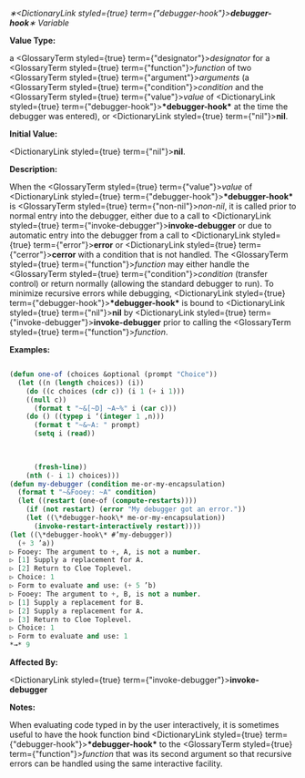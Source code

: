 *∗<DictionaryLink styled={true} term={"debugger-hook"}><b>*debugger-hook*</b></DictionaryLink>∗ Variable* 



**Value Type:** 



a <GlossaryTerm styled={true} term={"designator"}><i>designator</i></GlossaryTerm> for a <GlossaryTerm styled={true} term={"function"}><i>function</i></GlossaryTerm> of two <GlossaryTerm styled={true} term={"argument"}><i>arguments</i></GlossaryTerm> (a <GlossaryTerm styled={true} term={"condition"}><i>condition</i></GlossaryTerm> and the <GlossaryTerm styled={true} term={"value"}><i>value</i></GlossaryTerm> of <DictionaryLink styled={true} term={"debugger-hook"}><b>\*debugger-hook\*</b></DictionaryLink> at the time the debugger was entered), or <DictionaryLink styled={true} term={"nil"}><b>nil</b></DictionaryLink>. 



**Initial Value:** 



<DictionaryLink styled={true} term={"nil"}><b>nil</b></DictionaryLink>. 



**Description:** 



When the <GlossaryTerm styled={true} term={"value"}><i>value</i></GlossaryTerm> of <DictionaryLink styled={true} term={"debugger-hook"}><b>\*debugger-hook\*</b></DictionaryLink> is <GlossaryTerm styled={true} term={"non-nil"}><i>non-nil</i></GlossaryTerm>, it is called prior to normal entry into the debugger, either due to a call to <DictionaryLink styled={true} term={"invoke-debugger"}><b>invoke-debugger</b></DictionaryLink> or due to automatic entry into the debugger from a call to <DictionaryLink styled={true} term={"error"}><b>error</b></DictionaryLink> or <DictionaryLink styled={true} term={"cerror"}><b>cerror</b></DictionaryLink> with a condition that is not handled. The <GlossaryTerm styled={true} term={"function"}><i>function</i></GlossaryTerm> may either handle the <GlossaryTerm styled={true} term={"condition"}><i>condition</i></GlossaryTerm> (transfer control) or return normally (allowing the standard debugger to run). To minimize recursive errors while debugging, <DictionaryLink styled={true} term={"debugger-hook"}><b>\*debugger-hook\*</b></DictionaryLink> is bound to <DictionaryLink styled={true} term={"nil"}><b>nil</b></DictionaryLink> by <DictionaryLink styled={true} term={"invoke-debugger"}><b>invoke-debugger</b></DictionaryLink> prior to calling the <GlossaryTerm styled={true} term={"function"}><i>function</i></GlossaryTerm>. 



**Examples:**
```lisp

(defun one-of (choices &optional (prompt "Choice")) 
  (let ((n (length choices)) (i)) 
    (do ((c choices (cdr c)) (i 1 (+ i 1))) 
	((null c)) 
      (format t "~&[~D] ~A~%" i (car c))) 
    (do () ((typep i ‘(integer 1 ,n))) 
      (format t "~&~A: " prompt) 
      (setq i (read)) 

      
      
      (fresh-line)) 
    (nth (- i 1) choices))) 
(defun my-debugger (condition me-or-my-encapsulation) 
  (format t "~&Fooey: ~A" condition) 
  (let ((restart (one-of (compute-restarts)))) 
    (if (not restart) (error "My debugger got an error.")) 
    (let ((\*debugger-hook\* me-or-my-encapsulation)) 
      (invoke-restart-interactively restart)))) 
(let ((\*debugger-hook\* #’my-debugger)) 
  (+ 3 ’a)) 
▷ Fooey: The argument to +, A, is not a number. 
▷ [1] Supply a replacement for A. 
▷ [2] Return to Cloe Toplevel. 
▷ Choice: 1 
▷ Form to evaluate and use: (+ 5 ’b) 
▷ Fooey: The argument to +, B, is not a number. 
▷ [1] Supply a replacement for B. 
▷ [2] Supply a replacement for A. 
▷ [3] Return to Cloe Toplevel. 
▷ Choice: 1 
▷ Form to evaluate and use: 1 
*→* 9 

```
**Affected By:** 



<DictionaryLink styled={true} term={"invoke-debugger"}><b>invoke-debugger</b></DictionaryLink> 



**Notes:** 



When evaluating code typed in by the user interactively, it is sometimes useful to have the hook function bind <DictionaryLink styled={true} term={"debugger-hook"}><b>\*debugger-hook\*</b></DictionaryLink> to the <GlossaryTerm styled={true} term={"function"}><i>function</i></GlossaryTerm> that was its second argument so that recursive errors can be handled using the same interactive facility. 



